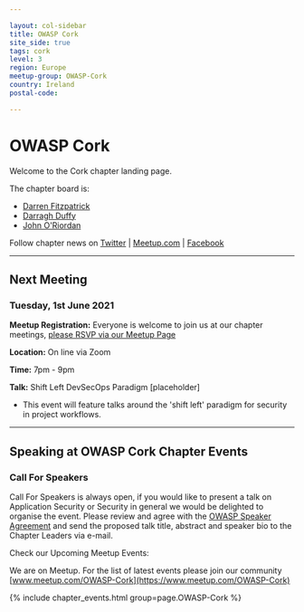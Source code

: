 ```yaml
---

layout: col-sidebar
title: OWASP Cork
site_side: true
tags: cork
level: 3
region: Europe
meetup-group: OWASP-Cork
country: Ireland
postal-code: 

---
```


<!-- rebuild -->
# OWASP Cork

Welcome to the Cork chapter landing page. 

The chapter board is:

* [Darren Fitzpatrick](mailto:darren.fitzpatrick@owasp.org)
* [Darragh Duffy](mailto:darragh.duffy@owasp.org)
* [John O'Riordan](mailto:john.oriordan@owasp.org)

Follow chapter news on [Twitter](https://twitter.com/owaspcork) | [Meetup.com](https://www.meetup.com/OWASP-Cork) | [Facebook](https://www.facebook.com/owaspcork) 

---

## Next Meeting

### Tuesday, 1st June 2021

**Meetup Registration:**  Everyone is welcome to join us at our chapter meetings, [please RSVP via our Meetup Page](https://www.meetup.com/OWASP-Cork/events/268081403/)

**Location:** On line via Zoom

**Time:**  7pm - 9pm

**Talk:** Shift Left DevSecOps Paradigm [placeholder]
- This event will feature talks around the 'shift left' paradigm for security in project workflows.

---

## Speaking at OWASP Cork Chapter Events

### Call For Speakers

Call For Speakers is always open, if you would like to present a talk on Application Security or Security in general we would be delighted to organise the event. Please review and agree with the [OWASP Speaker Agreement](Speaker_Agreement "wikilink") and send the proposed talk title, abstract and speaker bio to the Chapter Leaders via e-mail.


Check our Upcoming Meetup Events:

We are on Meetup. For the list of latest events please join our community 
[www.meetup.com/OWASP-Cork](https://www.meetup.com/OWASP-Cork)

{% include chapter_events.html group=page.OWASP-Cork %}


<script type='text/javascript'> $(function(){ $(".timeclass").hover(function() { utc_str = $(this).text(); ndx = utc_str.indexOf(':'); st_hour_str = utc_str.substring(0, ndx); st_min_str = utc_str.substring(ndx + 1, ndx + 3); utc_dt = luxon.DateTime.utc(2020, 06, 06, parseInt(st_hour_str), parseInt(st_min_str), 0); start_dt = utc_dt.setZone(luxon.DateTime.local().zoneName); ndx = utc_str.lastIndexOf(':'); end_hour_str = utc_str.substring(ndx - 2, ndx - 1); end_min_str = utc_str.substring(ndx + 1, ndx + 3); utc_dt = luxon.DateTime.utc(2020, 06, 06, parseInt(end_hour_str), parseInt(end_min_str), 0); end_dt = utc_dt.setZone(luxon.DateTime.local().zoneName); popstr = start_dt.toLocaleString(luxon.DateTime.TIME_WITH_SECONDS) + ' to ' + end_dt.toLocaleString(luxon.DateTime.TIME_WITH_SHORT_OFFSET); $(this).prop('title', popstr); }); }); </script>
